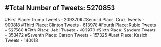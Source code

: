 #Total Number of Tweets: 5270853 
---
#First Place: Trump Tweets - 2093706
#Second Place: Cruz Tweets - 900818
#Third Place: Clinton Tweets - 613978
#Fourth Place: Rubio Tweets - 527566
#Fifth Place: Jeb! Tweets - 483970
#Sixth Place: Sanders Tweets - 353472
#Seventh Place: Carson Tweets - 157325
#Last Place: Kasich Tweets - 140018
